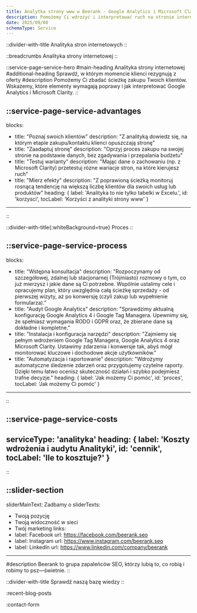 ```yaml
---
title: Analytka strony www w Beerank - Google Analytics i Microsoft Clarity
description: Pomożemy Ci wdrożyć i interpretować ruch na stronie internetowej Twojej firmy. Wdrożymy narzędzia Google, Meta i Microsoft Clarity.
date: 2025/09/08
schemaType: Service
---
```


::divider-with-title
Analityka stron internetowych
::

::breadcrumbs
Analityka strony internetowej
::

::service-page-service-hero
#main-heading
Analityka strony internetowej
#additional-heading
Sprawdź, w którym momencie klienci rezygnują z oferty
#description
Pomożemy Ci zbadać ścieżkę zakupu Twoich klientów. Wskażemy, które elementy wymagają poprawy i jak interpretować Google Analytics i Microsoft Clarity.
::

::service-page-service-advantages
---
blocks: 
- title: "Poznaj swoich klientów"
  description: "Z analityką dowiedz się, na którym etapie zakupu/kontaktu klienci opuszczają stronę"
- title: "Zaadaptuj stronę"
  description: "Oprzyj proces zakupu na swojej stronie na podstawie danych, bez zgadywania i przepalania budżetu"
- title: "Testuj warianty"
  description: "Mając dane o zachowaniu (np. z Microsoft Clarity) przetestuj rózne wariacje stron, na które kierujesz ruch"
- title: "Mierz efekty"
  description: "Z poprawioną ścieżką monitoruj rosnącą tendencję na większą liczbę klientów dla swoich usług lub produktów"
heading: {
  label: 'Analityka to nie tylko tabelki w Excelu.',
  id: 'korzysci',
  tocLabel: 'Korzyści z analityki strony www'
}
---
::

::divider-with-title{:whiteBackground=true}
Proces
::

::service-page-service-process
---
blocks: 
- title: "Wstępna konsultacja"
  description: "Rozpoczynamy od szczegółowej, zdalnej lub stacjonarnej (Trójmiasto) rozmowy o tym, co już mierzysz i jakie dane są Ci potrzebne. Wspólnie ustalimy cele i opracujemy plan, który uwzględnia całą ścieżkę sprzedaży - od pierwszej wizyty, aż po konwersję (czyli zakup lub wypełnienie formularza)."
- title: "Audyt Google Analytics"
  description: "Sprawdzimy aktualną konfigurację Google Analytics 4 i Google Tag Managera. Upewnimy się, że spełniasz wymagania RODO i GDPR oraz, że zbierane dane są dokładne i kompletne."
- title: "Instalacja i konfiguracja narzędzi"
  description: "Zajmiemy się pełnym wdrożeniem Google Tag Managera, Google Analytics 4 oraz Microsoft Clarity. Ustawimy zdarzenia i konwersje tak, abyś mógł monitorować kluczowe i dochodowe akcje użytkowników."
- title: "Automatyzacja i raportowanie"
  description: "Wdrożymy automatyczne śledzenie zdarzeń oraz przygotujemy czytelne raporty. Dzięki temu łatwo ocenisz skuteczność działań i szybko podejmiesz trafne decyzje."
heading: {
  label: 'Jak możemy Ci pomóc',
  id: 'proces',
  tocLabel: 'Jak możemy Ci pomóc'
}
---
::

::service-page-service-costs
---
serviceType: 'analityka'
heading: {
  label: 'Koszty wdrożenia i audytu Analityki',
  id: 'cennik',
  tocLabel: 'Ile to kosztuje?'
}
---
::

::slider-section
---
sliderMainText: Zadbamy o
sliderTexts:
- Twoją pozycję
- Twoją widoczność w sieci
- Twój marketing
links:
- label: Facebook
  url: https://facebook.com/beerank.seo
- label: Instagram
  url: https://www.instagram.com/beerank.seo
- label: LinkedIn
  url: https://www.linkedin.com/company/beerank
---
#description
Beerank to grupa zapaleńców SEO, którzy lubią to, co robią i robimy to psz—świetnie.
::

::divider-with-title
Sprawdź naszą bazę wiedzy
::

:recent-blog-posts

:contact-form